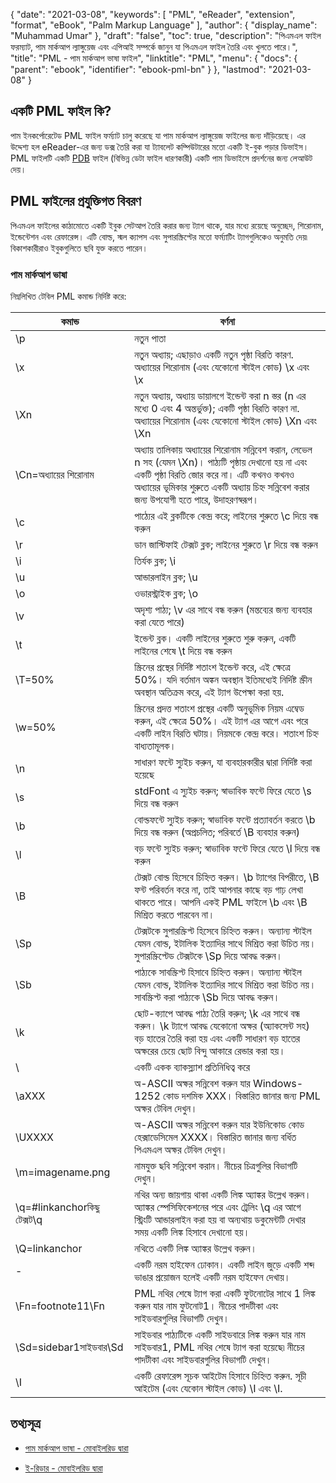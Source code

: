 {
  "date": "2021-03-08",
  "keywords": [
    "PML",
    "eReader",
    "extension",
    "format",
    "eBook",
    "Palm Markup Language"
  ],
  "author": {
    "display_name": "Muhammad Umar"
  },
  "draft": "false",
  "toc": true,
  "description": "পিএমএল ফাইল ফরম্যাট, পাম মার্কআপ ল্যাঙ্গুয়েজ এবং এপিআই সম্পর্কে জানুন যা পিএমএল ফাইল তৈরি এবং খুলতে পারে।",
  "title": "PML - পাম মার্কআপ ভাষা ফাইল",
  "linktitle": "PML",
  "menu": {
    "docs": {
      "parent": "ebook",
      "identifier": "ebook-pml-bn"
    }
  },
  "lastmod": "2021-03-08"
}

## একটি PML ফাইল কি?

পাম ইনকর্পোরেটেড PML ফাইল ফর্ম্যাট চালু করেছে যা পাম মার্কআপ ল্যাঙ্গুয়েজ ফাইলের জন্য দাঁড়িয়েছে। এর উদ্দেশ্য হল eReader-এর জন্য ডক্স তৈরি করা যা ট্যাবলেট কম্পিউটারের মতো একটি ই-বুক পড়ার ডিভাইস। PML ফাইলটি একটি [PDB](/programming/pdb/) ফাইল (বিভিন্ন ডেটা ফাইল ধারণকারী) একটি পাম ডিভাইসে প্রদর্শনের জন্য লেআউট দেয়।

## PML ফাইলের প্রযুক্তিগত বিবরণ

পিএমএল ফাইলের কাঠামোতে একটি ইবুক সেটআপ তৈরি করার জন্য ট্যাগ থাকে, যার মধ্যে রয়েছে অনুচ্ছেদ, শিরোনাম, ইন্ডেন্টেশন এবং রেফারেন্স। এটি বোল্ড, স্মল ক্যাপস এবং সুপারস্ক্রিপ্টের মতো ফর্ম্যাটিং ট্যাগগুলিকেও অনুমতি দেয়৷ বিকাশকারীরাও ইবুকগুলিতে ছবি যুক্ত করতে পারেন।

### পাম মার্কআপ ভাষা
নিম্নলিখিত টেবিল PML কমান্ড নির্দিষ্ট করে:

|কমান্ড|বর্ণনা|
---|---|
| \p | নতুন পাতা |
| \x | নতুন অধ্যায়; এছাড়াও একটি নতুন পৃষ্ঠা বিরতি কারণ. অধ্যায়ের শিরোনাম (এবং যেকোনো স্টাইল কোড) \x এবং \x | দিয়ে আবদ্ধ করুন
| \Xn | নতুন অধ্যায়, অধ্যায় ডায়ালগে ইন্ডেন্ট করা n স্তর (n এর মধ্যে 0 এবং 4 অন্তর্ভুক্ত); একটি পৃষ্ঠা বিরতি কারণ না. অধ্যায়ের শিরোনাম (এবং যেকোনো স্টাইল কোড) \Xn এবং \Xn | এর সাথে সংযুক্ত করুন
| \Cn=অধ্যায়ের শিরোনাম | অধ্যায় তালিকায় অধ্যায়ের শিরোনাম সন্নিবেশ করান, লেভেল n সহ (যেমন \Xn)। পাঠ্যটি পৃষ্ঠায় দেখানো হয় না এবং একটি পৃষ্ঠা বিরতি জোর করে না। এটি কখনও কখনও অধ্যায়ের ভূমিকার শুরুতে একটি অধ্যায় চিহ্ন সন্নিবেশ করার জন্য উপযোগী হতে পারে, উদাহরণস্বরূপ। |
| \c | পাঠ্যের এই ব্লকটিকে কেন্দ্র করে; লাইনের শুরুতে \c দিয়ে বন্ধ করুন |
| \r | ডান জাস্টিফাই টেক্সট ব্লক; লাইনের শুরুতে \r দিয়ে বন্ধ করুন |
| \i | তির্যক ব্লক; \i | এর সাথে বন্ধ করুন
| \u | আন্ডারলাইন ব্লক; \u | এর সাথে বন্ধ করুন
| \o | ওভারস্ট্রাইক ব্লক; \o | দিয়ে বন্ধ করুন
| \v | অদৃশ্য পাঠ্য; \v এর সাথে বন্ধ করুন (মন্তব্যের জন্য ব্যবহার করা যেতে পারে) |
| \t | ইন্ডেন্ট ব্লক। একটি লাইনের শুরুতে শুরু করুন, একটি লাইনের শেষে \t দিয়ে বন্ধ করুন |
| \T=50% | স্ক্রিনের প্রস্থের নির্দিষ্ট শতাংশ ইন্ডেন্ট করে, এই ক্ষেত্রে 50%। যদি বর্তমান অঙ্কন অবস্থান ইতিমধ্যেই নির্দিষ্ট স্ক্রীন অবস্থান অতিক্রম করে, এই ট্যাগ উপেক্ষা করা হয়. |
| \w=50% | স্ক্রিনের প্রদত্ত শতাংশ প্রস্থের একটি অনুভূমিক নিয়ম এম্বেড করুন, এই ক্ষেত্রে 50%। এই ট্যাগ এর আগে এবং পরে একটি লাইন বিরতি ঘটায়। নিয়মকে কেন্দ্র করে। শতাংশ চিহ্ন বাধ্যতামূলক। |
| \n | সাধারণ ফন্টে স্যুইচ করুন, যা ব্যবহারকারীর দ্বারা নির্দিষ্ট করা হয়েছে |
| \s | stdFont এ স্যুইচ করুন; স্বাভাবিক ফন্টে ফিরে যেতে \s দিয়ে বন্ধ করুন |
| \b | বোল্ডফন্টে স্যুইচ করুন; স্বাভাবিক ফন্টে প্রত্যাবর্তন করতে \b দিয়ে বন্ধ করুন (অপ্রচলিত; পরিবর্তে \B ব্যবহার করুন) |
| \l | বড় ফন্টে স্যুইচ করুন; স্বাভাবিক ফন্টে ফিরে যেতে \l দিয়ে বন্ধ করুন |
| \B | টেক্সট বোল্ড হিসেবে চিহ্নিত করুন। \b ট্যাগের বিপরীতে, \B ফন্ট পরিবর্তন করে না, তাই আপনার কাছে বড় গাঢ় লেখা থাকতে পারে। আপনি একই PML ফাইলে \b এবং \B মিশ্রিত করতে পারবেন না। |
| \Sp | টেক্সটকে সুপারস্ক্রিপ্ট হিসেবে চিহ্নিত করুন। অন্যান্য স্টাইল যেমন বোল্ড, ইটালিক ইত্যাদির সাথে মিশ্রিত করা উচিত নয়। সুপারস্ক্রিপ্টেড টেক্সটকে \Sp দিয়ে আবদ্ধ করুন। |
| \Sb | পাঠ্যকে সাবস্ক্রিপ্ট হিসাবে চিহ্নিত করুন। অন্যান্য স্টাইল যেমন বোল্ড, ইটালিক ইত্যাদির সাথে মিশ্রিত করা উচিত নয়। সাবস্ক্রিপ্ট করা পাঠ্যকে \Sb দিয়ে আবদ্ধ করুন। |
| \k | ছোট-ক্যাপে আবদ্ধ পাঠ্য তৈরি করুন; \k এর সাথে বন্ধ করুন। \k ট্যাগে আবদ্ধ যেকোনো অক্ষর (অ্যাকসেন্ট সহ) বড় হাতের তৈরি করা হয় এবং একটি সাধারণ বড় হাতের অক্ষরের চেয়ে ছোট বিন্দু আকারে রেন্ডার করা হয়। |
| \\ | একটি একক ব্যাকস্ল্যাশ প্রতিনিধিত্ব করে |
| \aXXX | অ-ASCII অক্ষর সন্নিবেশ করুন যার Windows-1252 কোড দশমিক XXX। বিস্তারিত জানার জন্য PML অক্ষর টেবিল দেখুন। |
| \UXXXX | অ-ASCII অক্ষর সন্নিবেশ করুন যার ইউনিকোড কোড হেক্সাডেসিমেল XXXX। বিস্তারিত জানার জন্য বর্ধিত পিএমএল অক্ষর টেবিল দেখুন। |
| \m=imagename.png | নামযুক্ত ছবি সন্নিবেশ করান। নীচের চিত্রগুলির বিভাগটি দেখুন। |
| \q=#linkanchorকিছু টেক্সট\q | নথির অন্য জায়গায় থাকা একটি লিঙ্ক অ্যাঙ্কর উল্লেখ করুন। অ্যাঙ্কর স্পেসিফিকেশনের পরে এবং ট্রেলিং \q এর আগে স্ট্রিংটি আন্ডারলাইন করা হয় বা অন্যথায় ডকুমেন্টটি দেখার সময় একটি লিঙ্ক হিসাবে দেখানো হয়। |
| \Q=linkanchor | নথিতে একটি লিঙ্ক অ্যাঙ্কর উল্লেখ করুন। |
| \- | একটি নরম হাইফেন ঢোকান। একটি লাইন জুড়ে একটি শব্দ ভাঙার প্রয়োজন হলেই একটি নরম হাইফেন দেখায়। |
| \Fn=footnote11\Fn | PML নথির শেষে ট্যাগ করা একটি ফুটনোটের সাথে 1 লিঙ্ক করুন যার নাম ফুটনোট1। নীচের পাদটীকা এবং সাইডবারগুলির বিভাগটি দেখুন। |
| \Sd=sidebar1সাইডবার\Sd | সাইডবার পাঠ্যটিকে একটি সাইডবারে লিঙ্ক করুন যার নাম সাইডবার1, PML নথির শেষে ট্যাগ করা হয়েছে৷ নীচের পাদটীকা এবং সাইডবারগুলির বিভাগটি দেখুন। |
| \I | একটি রেফারেন্স সূচক আইটেম হিসাবে চিহ্নিত করুন. সূচী আইটেম (এবং যেকোন স্টাইল কোড) \I এবং \I.| দিয়ে আবদ্ধ করুন
 

## তথ্যসূত্র

* [পাম মার্কআপ ভাষা - মোবাইলরিড দ্বারা](https://wiki.mobileread.com/wiki/EReader)

* [ই-রিডার - মোবাইলরিড দ্বারা](https://en.wikipedia.org/wiki/E-reader)


